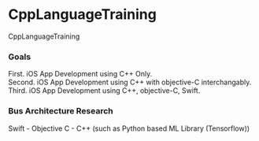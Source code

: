 # CppLanguageTraining
CppLanguageTraining

### Goals
First. iOS App Development using C++ Only.  
Second. iOS App Development using C++ with objective-C interchangably.  
Third. iOS App Development using C++, objective-C, Swift.  

### Bus Architecture Research
Swift - Objective C - C++ (such as Python based ML Library (Tensorflow))  
